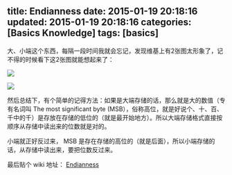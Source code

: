 title: Endianness
date: 2015-01-19 20:18:16
updated: 2015-01-19 20:18:16
categories: [Basics Knowledge]
tags: [basics]
---

大、小端这个东西，每隔一段时间我就会忘记，发现维基上有2张图太形象了，记不得的时候看下这2张图就能想起来了：

![](http://7u2hy4.com1.z0.glb.clouddn.com/basics/Endianness/1.png)

![](http://7u2hy4.com1.z0.glb.clouddn.com/basics/Endianness/2.png)

然后总结下，有个简单的记得方法：如果是大端存储的话，那么就是大的数值（专有名词叫 The most significant byte (MSB），俗称高位，就是好说个、十、百、千中的千）是存放在存储的低位的（就是最开始地方）。所以大端存储格式直接按顺序从存储中读出来的位数就是对的。

小端就正好反过来， MSB 是存在存储的高位的（就是后面），所以小端存储的话，从存储中读出来，要把位数反过来。

最后贴个 wiki 地址： [Endianness](http://en.wikipedia.org/wiki/Endianness "Endianness")

